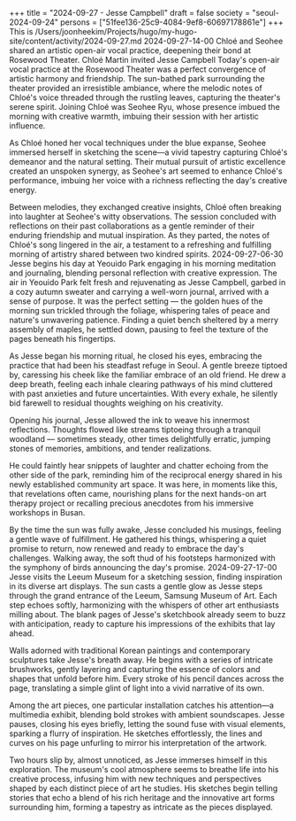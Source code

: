 +++
title = "2024-09-27 - Jesse Campbell"
draft = false
society = "seoul-2024-09-24"
persons = ["51fee136-25c9-4084-9ef8-60697178861e"]
+++
This is /Users/joonheekim/Projects/hugo/my-hugo-site/content/activity/2024-09-27.md
2024-09-27-14-00
Chloé and Seohee shared an artistic open-air vocal practice, deepening their bond at Rosewood Theater.
Chloé Martin invited Jesse Campbell
Today's open-air vocal practice at the Rosewood Theater was a perfect convergence of artistic harmony and friendship. The sun-bathed park surrounding the theater provided an irresistible ambiance, where the melodic notes of Chloé's voice threaded through the rustling leaves, capturing the theater's serene spirit. Joining Chloé was Seohee Ryu, whose presence imbued the morning with creative warmth, imbuing their session with her artistic influence.

As Chloé honed her vocal techniques under the blue expanse, Seohee immersed herself in sketching the scene—a vivid tapestry capturing Chloé's demeanor and the natural setting. Their mutual pursuit of artistic excellence created an unspoken synergy, as Seohee's art seemed to enhance Chloé's performance, imbuing her voice with a richness reflecting the day's creative energy.

Between melodies, they exchanged creative insights, Chloé often breaking into laughter at Seohee's witty observations. The session concluded with reflections on their past collaborations as a gentle reminder of their enduring friendship and mutual inspiration. As they parted, the notes of Chloé's song lingered in the air, a testament to a refreshing and fulfilling morning of artistry shared between two kindred spirits.
2024-09-27-06-30
Jesse begins his day at Yeouido Park engaging in his morning meditation and journaling, blending personal reflection with creative expression.
The air in Yeouido Park felt fresh and rejuvenating as Jesse Campbell, garbed in a cozy autumn sweater and carrying a well-worn journal, arrived with a sense of purpose. It was the perfect setting — the golden hues of the morning sun trickled through the foliage, whispering tales of peace and nature's unwavering patience. Finding a quiet bench sheltered by a merry assembly of maples, he settled down, pausing to feel the texture of the pages beneath his fingertips.

As Jesse began his morning ritual, he closed his eyes, embracing the practice that had been his steadfast refuge in Seoul. A gentle breeze tiptoed by, caressing his cheek like the familiar embrace of an old friend. He drew a deep breath, feeling each inhale clearing pathways of his mind cluttered with past anxieties and future uncertainties. With every exhale, he silently bid farewell to residual thoughts weighing on his creativity.

Opening his journal, Jesse allowed the ink to weave his innermost reflections. Thoughts flowed like streams tiptoeing through a tranquil woodland — sometimes steady, other times delightfully erratic, jumping stones of memories, ambitions, and tender realizations.

He could faintly hear snippets of laughter and chatter echoing from the other side of the park, reminding him of the reciprocal energy shared in his newly established community art space. It was here, in moments like this, that revelations often came, nourishing plans for the next hands-on art therapy project or recalling precious anecdotes from his immersive workshops in Busan.

By the time the sun was fully awake, Jesse concluded his musings, feeling a gentle wave of fulfillment. He gathered his things, whispering a quiet promise to return, now renewed and ready to embrace the day's challenges. Walking away, the soft thud of his footsteps harmonized with the symphony of birds announcing the day's promise.
2024-09-27-17-00
Jesse visits the Leeum Museum for a sketching session, finding inspiration in its diverse art displays.
The sun casts a gentle glow as Jesse steps through the grand entrance of the Leeum, Samsung Museum of Art. Each step echoes softly, harmonizing with the whispers of other art enthusiasts milling about. The blank pages of Jesse's sketchbook already seem to buzz with anticipation, ready to capture his impressions of the exhibits that lay ahead.

Walls adorned with traditional Korean paintings and contemporary sculptures take Jesse's breath away. He begins with a series of intricate brushworks, gently layering and capturing the essence of colors and shapes that unfold before him. Every stroke of his pencil dances across the page, translating a simple glint of light into a vivid narrative of its own.

Among the art pieces, one particular installation catches his attention—a multimedia exhibit, blending bold strokes with ambient soundscapes. Jesse pauses, closing his eyes briefly, letting the sound fuse with visual elements, sparking a flurry of inspiration. He sketches effortlessly, the lines and curves on his page unfurling to mirror his interpretation of the artwork.

Two hours slip by, almost unnoticed, as Jesse immerses himself in this exploration. The museum's cool atmosphere seems to breathe life into his creative process, infusing him with new techniques and perspectives shaped by each distinct piece of art he studies. His sketches begin telling stories that echo a blend of his rich heritage and the innovative art forms surrounding him, forming a tapestry as intricate as the pieces displayed.
